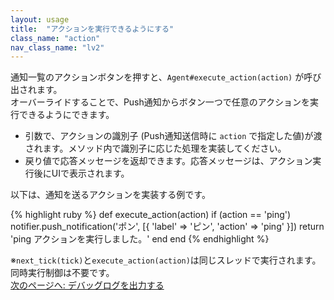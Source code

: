 ```yaml
---
layout: usage
title:  "アクションを実行できるようにする"
class_name: "action"
nav_class_name: "lv2"
---
```


通知一覧のアクションボタンを押すと、`Agent#execute_action(action)` が呼び出されます。<br/>
オーバーライドすることで、Push通知からボタン一つで任意のアクションを実行できるようにできます。

- 引数で、アクションの識別子 (Push通知送信時に `action` で指定した値)が渡されます。メソッド内で識別子に応じた処理を実装してください。
- 戻り値で応答メッセージを返却できます。応答メッセージは、アクション実行後にUIで表示されます。

以下は、通知を送るアクションを実装する例です。

{% highlight ruby %}
def execute_action(action)
  if (action == 'ping')
    notifier.push_notification('ポン',
      [{ 'label' => 'ピン', 'action' => 'ping' }])
    return 'ping アクションを実行しました。'
  end
end
{% endhighlight %}

<div class="notice">
※<code>next_tick(tick)</code>と<code>execute_action(action)</code>は同じスレッドで実行されます。
同時実行制御は不要です。
</div>

<div class="next">
  <a href="020800_logging.html">次のページへ: デバッグログを出力する</a>
</div>
